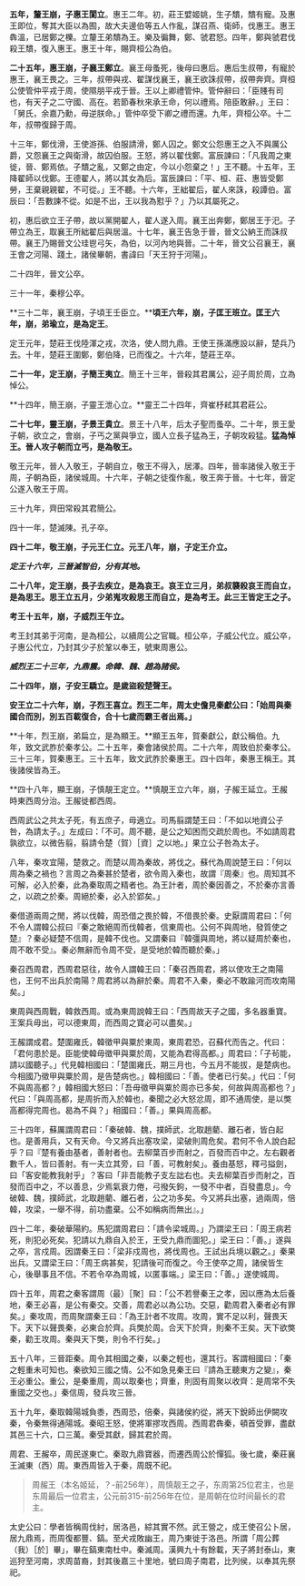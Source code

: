 
**五年，釐王崩，子惠王閬立**。惠王二年。初，莊王嬖姬姚，生子穨，穨有寵。及惠王即位，奪其大臣以為囿，故大夫邊伯等五人作亂，謀召燕、衛師，伐惠王。惠王犇溫，已居鄭之櫟。立釐王弟穨為王。樂及徧舞，鄭、虢君怒。四年，鄭與虢君伐殺王穨，復入惠王。惠王十年，賜齊桓公為伯。


**二十五年，惠王崩，子襄王鄭立**。襄王母蚤死，後母曰惠后。惠后生叔帶，有寵於惠王，襄王畏之。三年，叔帶與戎、翟謀伐襄王，襄王欲誅叔帶，叔帶奔齊。齊桓公使管仲平戎于周，使隰朋平戎于晉。王以上卿禮管仲。管仲辭曰：「臣賤有司也，有天子之二守國、高在。若節春秋來承王命，何以禮焉。陪臣敢辭。」王曰：「舅氏，余嘉乃勳，毋逆朕命。」管仲卒受下卿之禮而還。九年，齊桓公卒。十二年，叔帶復歸于周。


十三年，鄭伐滑，王使游孫、伯服請滑，鄭人囚之。鄭文公怨惠王之入不與厲公爵，又怨襄王之與衛滑，故囚伯服。王怒，將以翟伐鄭。富辰諫曰：「凡我周之東徙，晉、鄭焉依。子穨之亂，又鄭之由定，今以小怨棄之！」王不聽。十五年，王降翟師以伐鄭。王德翟人，將以其女為后。富辰諫曰：「平、桓、莊、惠皆受鄭勞，王棄親親翟，不可從。」王不聽。十六年，王絀翟后，翟人來誅，殺譚伯。富辰曰：「吾數諫不從。如是不出，王以我為懟乎？」乃以其屬死之。


初，惠后欲立王子帶，故以黨開翟人，翟人遂入周。襄王出奔鄭，鄭居王于汜。子帶立為王，取襄王所絀翟后與居溫。十七年，襄王告急于晉，晉文公納王而誅叔帶。襄王乃賜晉文公珪鬯弓矢，為伯，以河內地與晉。二十年，晉文公召襄王，襄王會之河陽、踐土，諸侯畢朝，書諱曰「天王狩于河陽」。


二十四年，晉文公卒。


三十一年，秦穆公卒。


**三十二年，襄王崩，子頃王壬臣立。****頃王六年，崩，子匡王班立。匡王六年，崩，弟瑜立，是為定王**。

定王元年，楚莊王伐陸渾之戎，次洛，使人問九鼎。王使王孫滿應設以辭，楚兵乃去。十年，楚莊王圍鄭，鄭伯降，已而復之。十六年，楚莊王卒。
	
**二十一年，定王崩，子簡王夷立**。簡王十三年，晉殺其君厲公，迎子周於周，立為悼公。
	
**十四年，簡王崩，子靈王泄心立。**靈王二十四年，齊崔杼弒其君莊公。

**二十七年，靈王崩，子景王貴立**。景王十八年，后太子聖而蚤卒。二十年，景王愛子朝，欲立之，會崩，子丐之黨與爭立，國人立長子猛為王，子朝攻殺猛。**猛為悼王。晉人攻子朝而立丐，是為敬王。**

敬王元年，晉人入敬王，子朝自立，敬王不得入，居澤。四年，晉率諸侯入敬王于周，子朝為臣，諸侯城周。十六年，子朝之徒復作亂，敬王奔于晉。十七年，晉定公遂入敬王于周。

三十九年，齊田常殺其君簡公。
	
四十一年，楚滅陳。孔子卒。
	
**四十二年，敬王崩，子元王仁立。元王八年，崩，子定王介立。**
	
***定王十六年，三晉滅智伯，分有其地。***

**二十八年，定王崩，長子去疾立，是為哀王。哀王立三月，弟叔襲殺哀王而自立，是為思王。思王立五月，少弟嵬攻殺思王而自立，是為考王。此三王皆定王之子。**
	
**考王十五年，崩，子威烈王午立。**
	
考王封其弟于河南，是為桓公，以續周公之官職。桓公卒，子威公代立。威公卒，子惠公代立，乃封其少子於鞏以奉王，號東周惠公。

***威烈王二十三年，九鼎震。命韓、魏、趙為諸侯。***

**二十四年，崩，子安王驕立。是歲盜殺楚聲王。**
	
**安王立二十六年，崩，子烈王喜立。烈王二年，周太史儋見秦獻公曰：「始周與秦國合而別，別五百載復合，合十七歲而霸王者出焉。」**

**十年，烈王崩，弟扁立，是為顯王。**顯王五年，賀秦獻公，獻公稱伯。九年，致文武胙於秦孝公。二十五年，秦會諸侯於周。二十六年，周致伯於秦孝公。三十三年，賀秦惠王。三十五年，致文武胙於秦惠王。四十四年，秦惠王稱王。其後諸侯皆為王。

**四十八年，顯王崩，子慎靚王定立。**慎靚王立六年，崩，子赧王延立。王赧時東西周分治。王赧徙都西周。

西周武公之共太子死，有五庶子，毋適立。司馬翦謂楚王曰：「不如以地資公子咎，為請太子。」左成曰：「不可。周不聽，是公之知困而交疏於周也。不如請周君孰欲立，以微告翦，翦請令楚（賀）［資］之以地。」果立公子咎為太子。

八年，秦攻宜陽，楚救之。而楚以周為秦故，將伐之。蘇代為周說楚王曰：「何以周為秦之禍也？言周之為秦甚於楚者，欲令周入秦也，故謂『周秦』也。周知其不可解，必入於秦，此為秦取周之精者也。為王計者，周於秦因善之，不於秦亦言善之，以疏之於秦。周絕於秦，必入於郢矣。」

秦借道兩周之閒，將以伐韓，周恐借之畏於韓，不借畏於秦。史厭謂周君曰：「何不令人謂韓公叔曰『秦之敢絕周而伐韓者，信東周也。公何不與周地，發質使之楚』？秦必疑楚不信周，是韓不伐也。又謂秦曰『韓彊與周地，將以疑周於秦也，周不敢不受』。秦必無辭而令周不受，是受地於韓而聽於秦。」
	
秦召西周君，西周君惡往，故令人謂韓王曰：「秦召西周君，將以使攻王之南陽也，王何不出兵於南陽？周君將以為辭於秦。周君不入秦，秦必不敢踰河而攻南陽矣。」
	
東周與西周戰，韓救西周。或為東周說韓王曰：「西周故天子之國，多名器重寶。王案兵毋出，可以德東周，而西周之寶必可以盡矣。」

王赧謂成君。楚圍雍氏，韓徵甲與粟於東周，東周君恐，召蘇代而告之。代曰：「君何患於是。臣能使韓毋徵甲與粟於周，又能為君得高都。」周君曰：「子茍能，請以國聽子。」代見韓相國曰：「楚圍雍氏，期三月也，今五月不能拔，是楚病也。今相國乃徵甲與粟於周，是告楚病也。」韓相國曰：「善。使者已行矣。」代曰：「何不與周高都？」韓相國大怒曰：「吾毋徵甲與粟於周亦已多矣，何故與周高都也？」代曰：「與周高都，是周折而入於韓也，秦聞之必大怒忿周，即不通周使，是以獘高都得完周也。曷為不與？」相國曰：「善。」果與周高都。

三十四年，蘇厲謂周君曰：「秦破韓、魏，撲師武，北取趙藺、離石者，皆白起也。是善用兵，又有天命。今又將兵出塞攻梁，梁破則周危矣。君何不令人說白起乎？曰『楚有養由基者，善射者也。去柳葉百步而射之，百發而百中之。左右觀者數千人，皆曰善射。有一夫立其旁，曰「善，可教射矣」。養由基怒，釋弓搤劍，曰「客安能教我射乎」？客曰「非吾能教子支左詘右也。夫去柳葉百步而射之，百發而百中之，不以善息，少焉氣衰力倦，弓撥矢鉤，一發不中者，百發盡息」。今破韓、魏，撲師武，北取趙藺、離石者，公之功多矣。今又將兵出塞，過兩周，倍韓，攻梁，一舉不得，前功盡棄。公不如稱病而無出』。」

四十二年，秦破華陽約。馬犯謂周君曰：「請令梁城周。」乃謂梁王曰：「周王病若死，則犯必死矣。犯請以九鼎自入於王，王受九鼎而圖犯。」梁王曰：「善。」遂與之卒，言戍周。因謂秦王曰：「梁非戍周也，將伐周也。王試出兵境以觀之。」秦果出兵。又謂梁王曰：「周王病甚矣，犯請後可而復之。今王使卒之周，諸侯皆生心，後舉事且不信。不若令卒為周城，以匿事端。」梁王曰：「善。」遂使城周。

四十五年，周君之秦客謂周（最）［聚］曰：「公不若譽秦王之孝，因以應為太后養地，秦王必喜，是公有秦交。交善，周君必以為公功。交惡，勸周君入秦者必有罪矣。」秦攻周，而周聚謂秦王曰：「為王計者不攻周。攻周，實不足以利，聲畏天下。天下以聲畏秦，必東合於齊。兵獘於周。合天下於齊，則秦不王矣。天下欲獘秦，勸王攻周。秦與天下獘，則令不行矣。」

五十八年，三晉距秦。周令其相國之秦，以秦之輕也，還其行。客謂相國曰：「秦之輕重未可知也。秦欲知三國之情。公不如急見秦王曰『請為王聽東方之變』，秦王必重公。重公，是秦重周，周以取秦也；齊重，則固有周聚以收齊：是周常不失重國之交也。」秦信周，發兵攻三晉。

五十九年，秦取韓陽城負黍，西周恐，倍秦，與諸侯約從，將天下銳師出伊闕攻秦，令秦無得通陽城。秦昭王怒，使將軍摎攻西周。西周君犇秦，頓首受罪，盡獻其邑三十六，口三萬。秦受其獻，歸其君於周。

周君、王赧卒，周民遂東亡。秦取九鼎寶器，而遷西周公於憚狐。後七歲，秦莊襄王滅東（西）周。東西周皆入于秦，周既不祀。

>周赧王（本名姬延，？-前256年），周慎靓王之子，东周第25位君主，也是东周最后一位君主，公元前315-前256年在位，是周朝在位时间最长的君主。

太史公曰：學者皆稱周伐紂，居洛邑，綜其實不然。武王營之，成王使召公卜居，居九鼎焉，而周復都豐、鎬。至犬戎敗幽王，周乃東徙于洛邑。所謂「周公葬（我）［於］畢」，畢在鎬東南杜中。秦滅周。漢興九十有餘載，天子將封泰山，東巡狩至河南，求周苗裔，封其後嘉三十里地，號曰周子南君，比列侯，以奉其先祭祀。